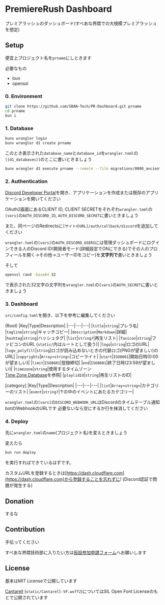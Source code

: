 # PremiereRush Dashboard
プレミアラッシュのダッシュボード(すべあな界隈での大規模プレミアラッシュを想定)

## Setup
便宜上プロジェクト名を`prname`にしときます

必要なもの
- bun
- openssl

### 0. Environment
```sh
git clone https://github.com/SBAN-Tech/PR-Dashboard.git prname
cd prname
bun i
```

### 1. Database
```sh
bunx wrangler login
bunx wrangler d1 create prname
```
このとき表示された`database_name`と`database_id`を`wrangler.toml`の`[[d1_databases]]`のとこに書いときましょう

```sh
bunx wrangler d1 execute prname --remote --file migrations/0000_ancient_gwen_stacy.sql
```

### 2. Authentication
[Discord Developer Portal](https://discord.com/developers/applications)を開き、アプリケーションを作成または既存のアプリケーションを開いてください

OAuth2画面にあるCLIENT ID, CLIENT SECRETをそれぞれ`wrangler.toml`の`[vars]`の`AUTH_DISCORD_ID`, `AUTH_DISCORD_SECRET`に書いときましょう

また、同ページのRedirectsに`[サイトのURL]/auth/callback/discord`を追加してください

`wrangler.toml`の`[vars]`の`AUTH_DISCORD_USERS`には管理ダッシュボードにログインできる人のDiscord ID(開発者モード(詳細設定でONにできる)でその人のプロフィールを開く→その他→ユーザーIDをコピー)を**文字列で**書いときましょう

そして
```sh
openssl rand -base64 32
```
で表示された32文字の文字列を`wrangler.toml`の`[vars]`の`AUTH_SECRET`に書いときましょう

### 3. Dashboard
`src/config.toml`を開き、以下を参考に編集してください

(Root)
|Key|Type|Description|
|---|---|---|
|`title`|`string`|プレラ名|
|`tagline`|`string`|キャッチコピー|
|`description`|`Markdown`|詳細|
|`hashtag`|`string`|ハッシュタグ|
|`list`|`string?`|再生リスト|
|`favicon`|`string`|ファビコンのURL (`static/`内はルートとして扱う)|
|`logo`|`string`|ロゴのURL|
|`logo_polyfill`|`string`|ロゴが読み込めないときの代替ロゴ(PNGが望ましい)のURL|
|`copyrights`|`Array<string>`|コピーライト|
|`start`|`ISO8601`|開始日時(0:00が望ましい)|
|`limit`|`ISO8601`|登録締切|
|`end`|`ISO8601`|終了日時(23:59が望ましい)|
|`timezone`|`string`|使用するタイムゾーン<br>[Time Zone Database](https://www.iana.org/time-zones)を参照|
|`playlidId`|`string`|再生リストのID|

[category]
|Key|Type|Description|
|---|---|---|
|`list`|`Array<string>`|カテゴリーのリスト|
|`event`|`string?`|↑の中のイベントにあたるカテゴリー|

`wrangler.toml`の`[vars]`の`DISCORD_WEBHOOK_URL`はDiscordのタイムテーブル通知botのWebhookのURLです 必要ないなら空にするか行を抹消してください

### 4. Deploy
先に`wrangler.toml`の`name`(プロジェクト名)を変えときましょう

変えたら
```sh
bun run deploy
```

を実行すればできているはずです。

カスタムURLを登録するときは[https://dash.cloudflare.com](https://dash.cloudflare.com)から登録することを忘れずに! (Discord認証で問題が発生する)

## Donation
するな

## Contribution
手伝ってください

すべあな界隈技術部に入りたい方は[仮設参加申請フォーム](https://forms.gle/8HRm74boxdpkfWRp6)へお願いします

## License
基本はMIT Licenseで公開しています

[Cantarell](https://cantarell.gnome.org) (`static/Cantarell-VF.woff2`)についてはSIL Open Font Licenseのもとで公開されています
